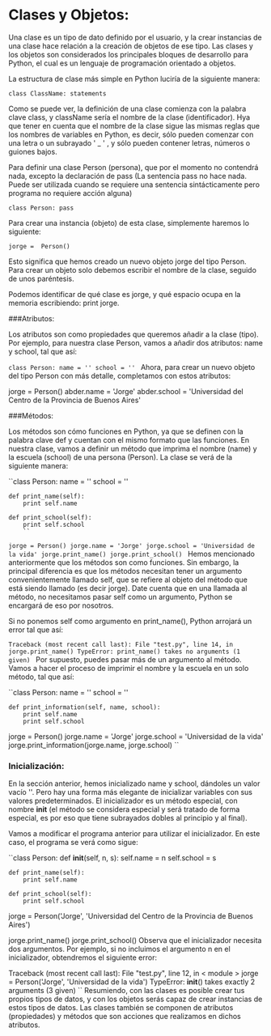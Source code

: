 # Clases y Objetos: #

Una clase es un tipo de dato definido por el usuario, y la crear instancias de una clase hace relación a la creación de objetos de ese tipo. Las clases y los objetos son considerados los principales bloques de desarrollo para Python, el cual es un lenguaje de programación orientado a objetos.

La estructura de clase más simple en Python luciría de la siguiente manera:

``class ClassName:
    statements
    ``

Como se puede ver, la definición de una clase comienza con la palabra clave class, y className sería el nombre de la clase (identificador). Hya que tener en cuenta que el nombre de la clase sigue las mismas reglas que los nombres de variables en Python, es decir, sólo pueden comenzar con una letra o un subrayado ' _ ' , y sólo pueden contener letras, números o guiones bajos.

Para definir una clase Person (persona), que por el momento no contendrá nada, excepto la declaración de pass (La sentencia pass no hace nada. Puede ser utilizada cuando se requiere una sentencia sintácticamente pero programa no requiere acción alguna)

``class Person:
    pass
    ``

Para crear una instancia (objeto) de esta clase, simplemente haremos lo siguiente:

``jorge =  Person()
``

Esto significa que hemos creado un nuevo objeto jorge del tipo Person. Para crear un objeto solo debemos escribir el nombre de la clase, seguido de unos paréntesis.

Podemos identificar de qué clase es jorge, y qué espacio ocupa en la memoria escribiendo: print jorge.

###Atributos:

Los atributos son como propiedades que queremos añadir a la clase (tipo). Por ejemplo, para nuestra clase Person, vamos a añadir dos atributos: name y school, tal que así:

``class Person:
    name = ''
    school = ''
    ``
Ahora, para crear un nuevo objeto del tipo Person con más detalle, completamos con estos atributos:

jorge = Person()
abder.name = 'Jorge'
abder.school = 'Universidad del Centro de la Provincia de Buenos Aires'

###Métodos:

Los métodos son cómo funciones en Python, ya que se definen con la palabra clave def y cuentan con el mismo formato que las funciones. En nuestra clase, vamos a definir un método que imprima el nombre (name) y la escuela (school) de una persona (Person). La clase se verá de la siguiente manera:

``class Person:
    name = ''
    school = ''

    def print_name(self):
        print self.name

    def print_school(self):
        print self.school
        ``

``jorge = Person()
jorge.name = 'Jorge'
jorge.school = 'Universidad de la vida'
jorge.print_name()
jorge.print_school()
``
Hemos mencionado anteriormente que los métodos son como funciones. Sin embargo, la principal diferencia es que los métodos necesitan tener un argumento convenientemente llamado self, que se refiere al objeto del método que está siendo llamado (es decir jorge). Date cuenta que en una llamada al método, no necesitamos pasar self como un argumento, Python se encargará de eso por nosotros.

Si no ponemos self como argumento en print_name(), Python arrojará un error tal que así:

``Traceback (most recent call last):
  File "test.py", line 14, in
    jorge.print_name()
TypeError: print_name() takes no arguments (1 given)
``
Por supuesto, puedes pasar más de un argumento al método. Vamos a hacer el proceso de imprimir el nombre y la escuela en un solo método, tal que así:

``class Person:
    name = ''
    school = ''

    def print_information(self, name, school):
        print self.name
        print self.school

jorge = Person()
jorge.name = 'Jorge'
jorge.school = 'Universidad de la vida'
jorge.print_information(jorge.name, jorge.school)
``
### Inicialización:

En la sección anterior, hemos inicializado name y school, dándoles un valor vacío ''. Pero hay una forma más elegante de inicializar variables con sus valores predeterminados. El inicializador es un método especial, con nombre __init__ (el método se considera especial y será tratado de forma especial, es por eso que tiene subrayados dobles al principio y al final).

Vamos a modificar el programa anterior para utilizar el inicializador. En este caso, el programa se verá como sigue:

``class Person:
    def __init__(self, n, s):
        self.name = n
        self.school = s

    def print_name(self):
        print self.name

    def print_school(self):
        print self.school

jorge = Person('Jorge', 'Universidad del Centro de la Provincia de Buenos Aires')

jorge.print_name()
jorge.print_school()
Observa que el inicializador necesita dos argumentos. Por ejemplo, si no incluimos el argumento n en el inicializador, obtendremos el siguiente error:

Traceback (most recent call last):
  File "test.py", line 12, in < module >
    jorge = Person('Jorge', 'Universidad de la vida')
TypeError: __init__() takes exactly 2 arguments (3 given)
``
Resumiendo, con las clases es posible crear tus propios tipos de datos, y con los objetos serás capaz de crear instancias de estos tipos de datos. Las clases también se componen de atributos (propiedades) y métodos que son acciones que realizamos en dichos atributos.
